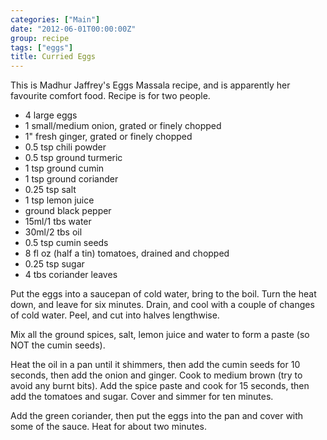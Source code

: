```yaml
---
categories: ["Main"]
date: "2012-06-01T00:00:00Z"
group: recipe
tags: ["eggs"]
title: Curried Eggs
---
```


This is Madhur Jaffrey's Eggs Massala recipe, and is apparently her favourite comfort food.  Recipe is for two people.

- 4 large eggs
- 1 small/medium onion, grated or finely chopped
- 1" fresh ginger, grated or finely chopped
- 0\.5 tsp chili powder
- 0\.5 tsp ground turmeric
- 1 tsp ground cumin
- 1 tsp ground coriander
- 0\.25 tsp salt
- 1 tsp lemon juice
- ground black pepper
- 15ml/1 tbs water
- 30ml/2 tbs oil
- 0\.5 tsp cumin seeds
- 8 fl oz (half a tin) tomatoes, drained and chopped
- 0\.25 tsp sugar
- 4 tbs coriander leaves

Put the eggs into a saucepan of cold water, bring to the boil.  Turn the heat down, and leave for six minutes.  Drain, and cool with a couple of changes of cold water.  Peel, and cut into halves lengthwise.

Mix all the ground spices, salt, lemon juice and water to form a paste (so NOT the cumin seeds).

Heat the oil in a pan until it shimmers, then add the cumin seeds for 10 seconds, then add the onion and ginger.  Cook to medium brown (try to avoid any burnt bits).  Add the spice paste and cook for 15 seconds, then add the tomatoes and sugar.  Cover and simmer for ten minutes.

Add the green coriander, then put the eggs into the pan and cover with some of the sauce.  Heat for about two minutes.
